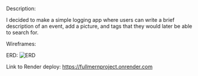 Description:  

I decided to make a simple logging app where users can write a brief description of an event, add a picture, and tags that they would later be able to search for.  

Wireframes:


ERD:
![ERD]("C:\Users\Benav\Pictures\MERNProj-SignUp&LogInERD.drawio")

Link to Render deploy: 
https://fullmernproject.onrender.com